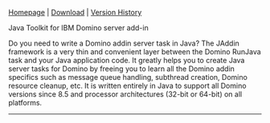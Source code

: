 [Homepage](README.md) | [Download](DOWNLOAD.md) | [Version History](HISTORY.md) 

Java Toolkit for IBM Domino server add-in

Do you need to write a Domino addin server task in Java? The JAddin framework is a very thin and convenient layer between the Domino RunJava task and your Java application code. It greatly helps you to create Java server tasks for Domino by freeing you to learn all the Domino addin specifics such as message queue handling, subthread creation, Domino resource cleanup, etc. It is written entirely in Java to support all Domino versions since 8.5 and processor architectures (32-bit or 64-bit) on all platforms.

---
